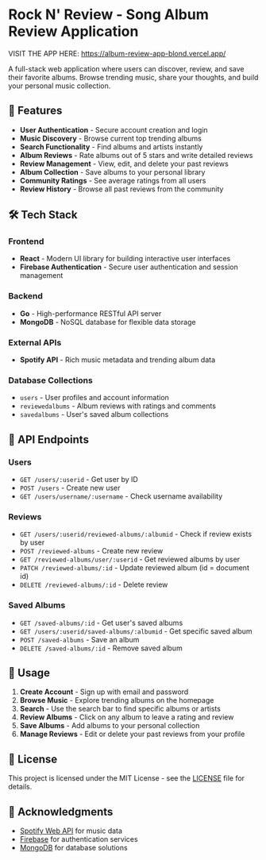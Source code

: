 # Rock N' Review - Song Album Review Application

VISIT THE APP HERE: https://album-review-app-blond.vercel.app/

A full-stack web application where users can discover, review, and save their favorite albums. Browse trending music, share your thoughts, and build your personal music collection.

## 🎵 Features

- **User Authentication** - Secure account creation and login
- **Music Discovery** - Browse current top trending albums
- **Search Functionality** - Find albums and artists instantly
- **Album Reviews** - Rate albums out of 5 stars and write detailed reviews
- **Review Management** - View, edit, and delete your past reviews
- **Album Collection** - Save albums to your personal library
- **Community Ratings** - See average ratings from all users
- **Review History** - Browse all past reviews from the community

## 🛠️ Tech Stack

### Frontend
- **React** - Modern UI library for building interactive user interfaces
- **Firebase Authentication** - Secure user authentication and session management

### Backend
- **Go** - High-performance RESTful API server
- **MongoDB** - NoSQL database for flexible data storage

### External APIs
- **Spotify API** - Rich music metadata and trending album data

### Database Collections
- `users` - User profiles and account information
- `reviewedalbums` - Album reviews with ratings and comments
- `savedalbums` - User's saved album collections

## 🔗 API Endpoints

### Users
- `GET /users/:userid` - Get user by ID
- `POST /users` - Create new user
- `GET /users/username/:username` - Check username availability

### Reviews
- `GET /users/:userid/reviewed-albums/:albumid` - Check if review exists by user
- `POST /reviewed-albums` - Create new review
- `GET /reviewed-albums/user/:userid` - Get reviewed albums by user
- `PATCH /reviewed-albums/:id` - Update reviewed album (id = document id)
- `DELETE /reviewed-albums/:id` - Delete review

### Saved Albums
- `GET /saved-albums/:id` - Get user's saved albums
- `GET /users/:userid/saved-albums/:albumid` - Get specific saved album
- `POST /saved-albums` - Save an album
- `DELETE /saved-albums/:id` - Remove saved album

## 🎯 Usage

1. **Create Account** - Sign up with email and password
2. **Browse Music** - Explore trending albums on the homepage
3. **Search** - Use the search bar to find specific albums or artists
4. **Review Albums** - Click on any album to leave a rating and review
5. **Save Albums** - Add albums to your personal collection
6. **Manage Reviews** - Edit or delete your past reviews from your profile

## 📝 License

This project is licensed under the MIT License - see the [LICENSE](LICENSE) file for details.

## 🙏 Acknowledgments

- [Spotify Web API](https://developer.spotify.com/documentation/web-api/) for music data
- [Firebase](https://firebase.google.com/) for authentication services
- [MongoDB](https://www.mongodb.com/) for database solutions
